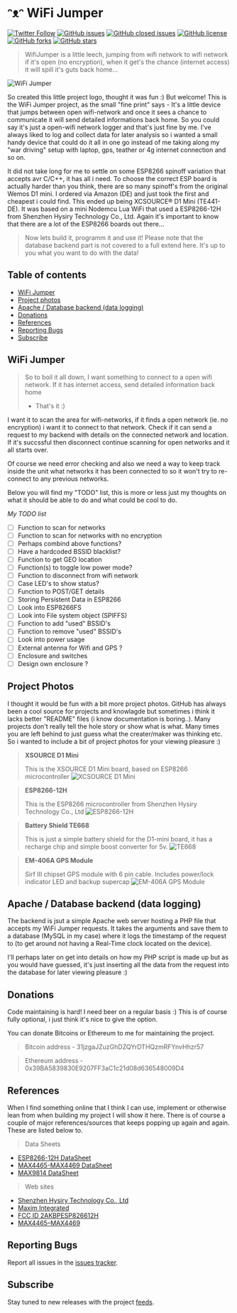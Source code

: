 # ᵔᴥᵔ WiFi Jumper
[![Twitter Follow](https://img.shields.io/twitter/follow/davidbl.svg?style=social&label=Follow)](https://twitter.com/davidbl) [![GitHub issues](https://img.shields.io/github/issues/kawaiipantsu/wifijumper.svg)](https://github.com/kawaiipantsu/wifijumper/issues) [![GitHub closed issues](https://img.shields.io/github/issues-closed/kawaiipantsu/wifijumper.svg)](https://github.com/kawaiipantsu/wifijumper/issues) [![GitHub license](https://img.shields.io/github/license/kawaiipantsu/wifijumper.svg)](https://github.com/kawaiipantsu/wifijumper/blob/master/LICENSE) [![GitHub forks](https://img.shields.io/github/forks/kawaiipantsu/wifijumper.svg)](https://github.com/kawaiipantsu/wifijumper/network) [![GitHub stars](https://img.shields.io/github/stars/kawaiipantsu/wifijumper.svg)](https://github.com/kawaiipantsu/wifijumper/stargazers)
> WifiJumper is a little leech, jumping from wifi network to wifi network if it's open (no encryption), when it get's the chance (internet access) it will spill it's guts back home...

![WiFi Jumper](Docs/Images/wifijumper-logo.png)

So created this little project logo, thought it was fun :) But welcome! This is the WiFi Jumper project, as the small "fine print" says - It's a little device that jumps between open wifi-network and once it sees a chance to communicate it will send detailed informations back home. So you could say it's just a open-wifi network logger and that's just fine by me. I've always liked to log and collect data for later analysis so i wanted a small handy device that could do it all in one go instead of me taking along my "war driving" setup with laptop, gps, teather or 4g internet connection and so on.

It did not take long for me to settle on some ESP8266 spinoff variation that accepts avr C/C++, it has all i need. To choose the correct ESP board is actually harder than you think, there are so many spinoff's from the original Wemos D1 mini. I ordered via Amazon (DE) and just took the first and cheapest i could find. This ended up being XCSOURCE® D1 Mini (TE441-DE). It was based on a mini Nodemcu Lua WiFi that used a ESP8266-12H from Shenzhen Hysiry Technology Co., Ltd. Again it's important to know that there are a lot of the ESP8266 boards out there...

> Now lets build it, programm it and use it!
> Please note that the database backend part is not covered to a full extend here. It's up to you what you want to do with the data!

## Table of contents

 * [WiFi Jumper](#wifi-jumper)
 * [Project photos](#project-photos)
 * [Apache / Database backend (data logging)](#apache--database-backend-data-logging)
 * [Donations](#donations)
 * [References](#references)
 * [Reporting Bugs](#reporting-bugs)
 * [Subscribe](#subscribe)

## WiFi Jumper

> So to boil it all down, I want something to connect to a open wifi network.
> If it has internet access, send detailed information back home
> - That's it :)

I want it to scan the area for wifi-networks, if it finds a open network (ie. no encryption) i want it to connect to that network. Check if it can send a request to my backend with details on the connected network and location. If it's succssful then disconnect continue scanning for open networks and it all starts over.

Of course we need error checking and also we need a way to keep track inside the unit what networks it has been connected to so it won't try to re-connect to any previous networks.

Below you will find my "TODO" list, this is more or less just my thoughts on what it should be able to do and what could be cool to do.

*My TODO list*

- [ ] Function to scan for networks
- [ ] Function to scan for networks with no encryption
- [ ] Perhaps combind above functions?
- [ ] Have a hardcoded BSSID blacklist?
- [ ] Function to get GEO location
- [ ] Function(s) to toggle low power mode?
- [ ] Function to disconnect from wifi network
- [ ] Case LED's to show status?
- [ ] Function to POST/GET details
- [ ] Storing Persistent Data in ESP8266
- [ ] Look into ESP8266FS
- [ ] Look into File system object (SPIFFS)
- [ ] Function to add "used" BSSID's
- [ ] Function to remove "used" BSSID's
- [ ] Look into power usage
- [ ] External antenna for Wifi and GPS ?
- [ ] Enclosure and switches
- [ ] Design own enclosure ?

## Project Photos

I thought it would be fun with a bit more project photos. GitHub has always been a cool source for projects and knowlagde but sometimes i think it lacks better "README" files (i know documentation is boring..). Many projects don't really tell the hole story or show what is what. Many times you are left behind to just guess what the creater/maker was thinking etc. So i wanted to include a bit of project photos for your viewing pleasure :)

> **XSOURCE D1 Mini**
>
> This is the XSOURCE D1 Mini board, based on ESP8266 microcontroller
![XCSOURCE D1 Mini](Docs/Images/xsource-d1-mini.png)

> **ESP8266-12H**
>
> This is the ESP8266 microcontroller from Shenzhen Hysiry Technology Co., Ltd
![ESP8266-12H](Docs/Images/esp8266.png)

> **Battery Shield TE668**
>
> This is just a simple battery shield for the D1-mini board, it has a recharge chip and simple boost converter for 5v.
![TE668](Docs/Images/battery-module.png)

> **EM-406A GPS Module**
>
> Sirf III chipset GPS module with 6 pin cable. Includes power/lock indicator LED and backup supercap
![EM-406A GPS Module](Docs/Images/gps-module.png)

## Apache / Database backend (data logging)

The backend is jsut a simple Apache web server hosting a PHP file that accepts my WiFi Jumper requests. It takes the arguments and save them to a database (MySQL in my case) where it logs the timestamp of the request to (to get around not having a Real-Time clock located on the device).

I'll perhaps later on get into details on how my PHP script is made up but as you would have guessed, it's just inserting all the data from the request into the database for later viewing pleasure :)

## Donations

Code maintaining is hard! I need beer on a regular basis :)
This is of course fully optional, i just think it's nice to give the option.

You can donate Bitcoins or Ethereum to me for maintaining the project.

> Bitcoin address - 31jzgaJZuzGhDZQYrDTHQzmRFYnvHhzr57

> Ethereum address - 0x39BA5839830E9207FF3aC1c21d08d636548009D4

## References

When I find something online that I think I can use, implement or otherwise lean from when building my project I will show it here. There is of course a couple of major references/sources that keeps popping up again and again. These are listed below to.

> Data Sheets
 * [ESP8266-12H DataSheet](Docs/ESP8266-12H-DataSheet.pdf)
 * [MAX4465-MAX4469 DataSheet](Docs/MAX4465-MAX4469.pdf)
 * [MAX9814 DataSheet](Docs/MAX9814.pdf)

> Web sites
 * [Shenzhen Hysiry Technology Co., Ltd](http://en.hysiry.com)
 * [Maxim Integrated](https://www.maximintegrated.com/)
 * [FCC ID 2AKBPESP826612H](https://fccid.io/2AKBPESP826612H)
 * [MAX4465–MAX4469](https://www.maximintegrated.com/en/products/analog/audio/MAX4466.html)

## Reporting Bugs

Report all issues in the [issues tracker](https://github.com/kawaiipantsu/wifijumper/issues).

## Subscribe

Stay tuned to new releases with the project [feeds](https://github.com/kawaiipantsu/wifijumper/releases.atom).
